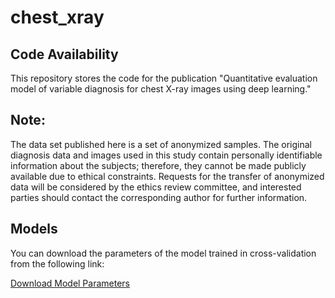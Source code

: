 # chest_xray

## Code Availability

This repository stores the code for the publication 
"Quantitative evaluation model of variable diagnosis for chest X-ray images using deep learning."

## Note:

The data set published here is a set of anonymized samples. The original diagnosis data and images used in this study contain personally identifiable information about the subjects; therefore, they cannot be made publicly available due to ethical constraints. Requests for the transfer of anonymized data will be considered by the ethics review committee, and interested parties should contact the corresponding author for further information.

## Models

You can download the parameters of the model trained in cross-validation from the following link:

[Download Model Parameters](https://figshare.com/articles/software/CNN_models_trained_in_cross-validation/24268450)
